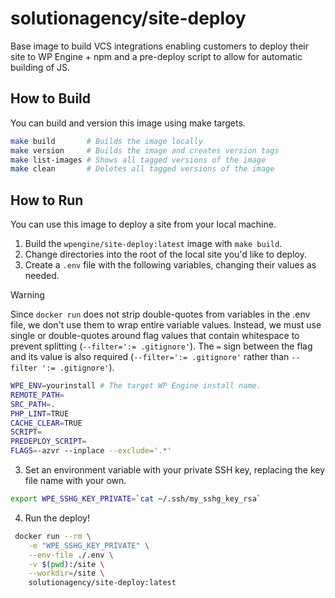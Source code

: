 # solutionagency/site-deploy

Base image to build VCS integrations enabling customers to deploy their site to WP Engine + npm and a pre-deploy
script to allow for automatic building of JS.

## How to Build

You can build and version this image using make targets.

```sh
make build       # Builds the image locally
make version     # Builds the image and creates version tags
make list-images # Shows all tagged versions of the image
make clean       # Deletes all tagged versions of the image
```

## How to Run

You can use this image to deploy a site from your local machine.

1. Build the `wpengine/site-deploy:latest` image with `make build`.
2. Change directories into the root of the local site you'd like to deploy.
3. Create a `.env` file with the following variables, changing their values as needed.

> [!WARNING]  
> Since `docker run` does not strip double-quotes from variables in the .env file, we don't use them
> to wrap entire variable values. Instead, we must use single or double-quotes around flag values that
> contain whitespace to prevent splitting (`--filter=':= .gitignore'`). The `=` sign between the flag
> and its value is also required (`--filter=':= .gitignore'` rather than `--filter ':= .gitignore'`).

```sh
WPE_ENV=yourinstall # The target WP Engine install name.
REMOTE_PATH=
SRC_PATH=.
PHP_LINT=TRUE
CACHE_CLEAR=TRUE
SCRIPT=
PREDEPLOY_SCRIPT=
FLAGS=-azvr --inplace --exclude='.*'
```

3. Set an environment variable with your private SSH key, replacing the key file name with your own.

```sh
export WPE_SSHG_KEY_PRIVATE=`cat ~/.ssh/my_sshg_key_rsa`
```

4. Run the deploy!

```sh
 docker run --rm \
    -e "WPE_SSHG_KEY_PRIVATE" \
    --env-file ./.env \
    -v $(pwd):/site \
    --workdir=/site \
    solutionagency/site-deploy:latest
```

